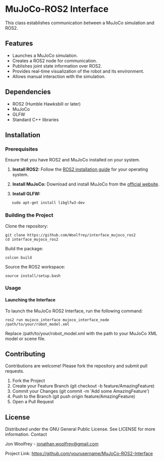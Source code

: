 # MuJoCo-ROS2 Interface

This class establishes communication between a MuJoCo simulation and ROS2.

## Features

- Launches a MuJoCo simulation.
- Creates a ROS2 node for communication.
- Publishes joint state information over ROS2.
- Provides real-time visualization of the robot and its environment.
- Allows manual interaction with the simulation.

## Dependencies

- ROS2 (Humble Hawksbill or later)
- MuJoCo
- GLFW
- Standard C++ libraries

## Installation

### Prerequisites

Ensure that you have ROS2 and MuJoCo installed on your system.

1. **Install ROS2:**
   Follow the [ROS2 installation guide](https://docs.ros.org/en/foxy/Installation.html) for your operating system.

2. **Install MuJoCo:**
   Download and install MuJoCo from the [official website](https://mujoco.org/).

3. **Install GLFW:**
```
   sudo apt-get install libglfw3-dev
```

### Building the Project

Clone the repository:
```
git clone https://github.com/Woolfrey/interface_mujoco_ros2
cd interface_mujoco_ros2
```
Build the package:
```
colcon build
```
Source the ROS2 workspace:
```
source install/setup.bash
```

### Usage

#### Launching the Interface

To launch the MuJoCo ROS2 Interface, run the following command:

```
ros2 run mujoco_interface mujoco_interface_node /path/to/your/robot_model.xml
```

Replace /path/to/your/robot_model.xml with the path to your MuJoCo XML model or scene file.

## Contributing

Contributions are welcome! Please fork the repository and submit pull requests.

1. Fork the Project
2. Create your Feature Branch (git checkout -b feature/AmazingFeature)
3. Commit your Changes (git commit -m 'Add some AmazingFeature')
4. Push to the Branch (git push origin feature/AmazingFeature)
5. Open a Pull Request

## License

Distributed under the GNU General Public License. See LICENSE for more information.
Contact

Jon Woolfrey - jonathan.woolfrey@gmail.com

Project Link: https://github.com/yourusername/MuJoCo-ROS2-Interface
